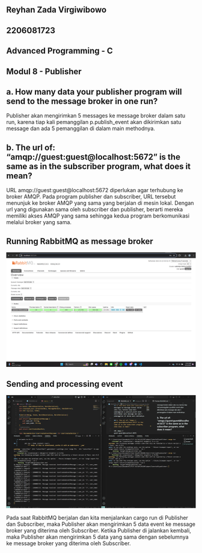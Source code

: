 ## Reyhan Zada Virgiwibowo
## 2206081723
## Advanced Programming - C
## Modul 8 - Publisher


## a. How many data your publisher program will send to the message broker in one run? 

Publisher akan mengirimkan 5 messages ke message broker dalam satu run, karena tiap kali pemanggilan p.publish_event akan dikirimkan satu message dan ada 5 pemanggilan di dalam main methodnya.

## b. The url of: “amqp://guest:guest@localhost:5672” is the same as in the subscriber program, what does it mean?

URL amqp://guest:guest@localhost:5672 diperlukan agar terhubung ke broker AMQP. Pada program publisher dan subscriber, URL tersebut menunjuk ke broker AMQP yang sama yang berjalan di mesin lokal. Dengan url yang digunakan sama oleh subscriber dan publisher, berarti mereka memiliki akses AMQP yang sama sehingga kedua program berkomunikasi melalui broker yang sama.

## Running RabbitMQ as message broker

![RabbitMQ Screenshot](assets/images/running_rabbitmq.png)

## Sending and processing event
![Sending and Processing Screenshot](assets/images/sending_and_processing.png)

Pada saat RabbitMQ berjalan dan kita menjalankan cargo run di Publisher dan Subscriber, maka Publisher akan mengirimkan 5 data event ke message broker yang diterima oleh Subscriber. Ketika Publisher di jalankan kembali, maka Publisher akan mengirimkan 5 data yang sama dengan sebelumnya ke message broker yang diterima oleh Subscriber.